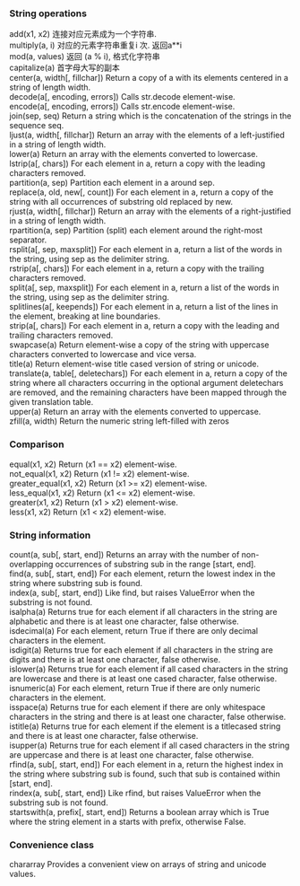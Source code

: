 ### String operations

add\(x1, x2\)         连接对应元素成为一个字符串.  
multiply\(a, i\)       对应的元素字符串重复i 次. 返回a\*\*i  
mod\(a, values\)    返回 \(a % i\), 格式化字符串  
capitalize\(a\)        首字母大写的副本  
center\(a, width\[, fillchar\]\)    Return a copy of a with its elements centered in a string of length width.  
decode\(a\[, encoding, errors\]\)    Calls str.decode element-wise.  
encode\(a\[, encoding, errors\]\)    Calls str.encode element-wise.  
join\(sep, seq\)    Return a string which is the concatenation of the strings in the sequence seq.  
ljust\(a, width\[, fillchar\]\)    Return an array with the elements of a left-justified in a string of length width.  
lower\(a\)    Return an array with the elements converted to lowercase.  
lstrip\(a\[, chars\]\)    For each element in a, return a copy with the leading characters removed.  
partition\(a, sep\)    Partition each element in a around sep.  
replace\(a, old, new\[, count\]\)    For each element in a, return a copy of the string with all occurrences of substring old replaced by new.  
rjust\(a, width\[, fillchar\]\)    Return an array with the elements of a right-justified in a string of length width.  
rpartition\(a, sep\)    Partition \(split\) each element around the right-most separator.  
rsplit\(a\[, sep, maxsplit\]\)    For each element in a, return a list of the words in the string, using sep as the delimiter string.  
rstrip\(a\[, chars\]\)    For each element in a, return a copy with the trailing characters removed.  
split\(a\[, sep, maxsplit\]\)    For each element in a, return a list of the words in the string, using sep as the delimiter string.  
splitlines\(a\[, keepends\]\)    For each element in a, return a list of the lines in the element, breaking at line boundaries.  
strip\(a\[, chars\]\)    For each element in a, return a copy with the leading and trailing characters removed.  
swapcase\(a\)    Return element-wise a copy of the string with uppercase characters converted to lowercase and vice versa.  
title\(a\)    Return element-wise title cased version of string or unicode.  
translate\(a, table\[, deletechars\]\)    For each element in a, return a copy of the string where all characters occurring in the optional argument deletechars are removed, and the remaining characters have been mapped through the given translation table.  
upper\(a\)    Return an array with the elements converted to uppercase.  
zfill\(a, width\)    Return the numeric string left-filled with zeros

### Comparison

equal\(x1, x2\)    Return \(x1 == x2\) element-wise.  
not\_equal\(x1, x2\)    Return \(x1 != x2\) element-wise.  
greater\_equal\(x1, x2\)    Return \(x1 &gt;= x2\) element-wise.  
less\_equal\(x1, x2\)    Return \(x1 &lt;= x2\) element-wise.  
greater\(x1, x2\)    Return \(x1 &gt; x2\) element-wise.  
less\(x1, x2\)    Return \(x1 &lt; x2\) element-wise.

### String information

count\(a, sub\[, start, end\]\)    Returns an array with the number of non-overlapping occurrences of substring sub in the range \[start, end\].  
find\(a, sub\[, start, end\]\)    For each element, return the lowest index in the string where substring sub is found.  
index\(a, sub\[, start, end\]\)    Like find, but raises ValueError when the substring is not found.  
isalpha\(a\)    Returns true for each element if all characters in the string are alphabetic and there is at least one character, false otherwise.  
isdecimal\(a\)    For each element, return True if there are only decimal characters in the element.  
isdigit\(a\)    Returns true for each element if all characters in the string are digits and there is at least one character, false otherwise.  
islower\(a\)    Returns true for each element if all cased characters in the string are lowercase and there is at least one cased character, false otherwise.  
isnumeric\(a\)    For each element, return True if there are only numeric characters in the element.  
isspace\(a\)    Returns true for each element if there are only whitespace characters in the string and there is at least one character, false otherwise.  
istitle\(a\)    Returns true for each element if the element is a titlecased string and there is at least one character, false otherwise.  
isupper\(a\)    Returns true for each element if all cased characters in the string are uppercase and there is at least one character, false otherwise.  
rfind\(a, sub\[, start, end\]\)    For each element in a, return the highest index in the string where substring sub is found, such that sub is contained within \[start, end\].  
rindex\(a, sub\[, start, end\]\)    Like rfind, but raises ValueError when the substring sub is not found.  
startswith\(a, prefix\[, start, end\]\)    Returns a boolean array which is True where the string element in a starts with prefix, otherwise False.

### Convenience class

chararray    Provides a convenient view on arrays of string and unicode values.

